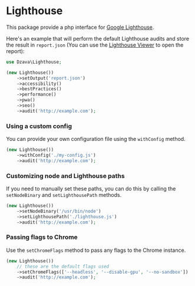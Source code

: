 # Lighthouse

This package provide a php interface for [Google Lighthouse](https://github.com/GoogleChrome/lighthouse).

Here's an example that will perform the default Lighthouse audits and store the result in `report.json` (You can use the [Lighthouse Viewer](https://googlechrome.github.io/lighthouse/viewer/) to open the report):

```php
use Dzava\Lighthouse;

(new Lighthouse())
	->setOutput('report.json')
    ->accessibility()
	->bestPractices()
    ->performance()
    ->pwa()
    ->seo()
    ->audit('http://example.com');
```

### Using a custom config

You can provide your own configuration file using the `withConfig` method.
```php
(new Lighthouse())
	->withConfig('./my-config.js')
    ->audit('http://example.com');
```

### Customizing node and Lighthouse paths

If you need to manually set these paths, you can do this by calling the `setNodeBinary` and `setLighthousePath` methods.

```php
(new Lighthouse())
	->setNodeBinary('/usr/bin/node')
    ->setLighthousePath('./lighthouse.js')
    ->audit('http://example.com');
```

### Passing flags to Chrome
Use the `setChromeFlags` method to pass any flags to the Chrome instance.
```php
(new Lighthouse())
	// these are the default flags used
	->setChromeFlags(['--headless', '--disable-gpu', '--no-sandbox'])
    ->audit('http://example.com');
```

